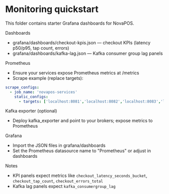 # Monitoring quickstart

This folder contains starter Grafana dashboards for NovaPOS.

Dashboards

- grafana/dashboards/checkout-kpis.json — checkout KPIs (latency p50/p95, tap count, errors)
- grafana/dashboards/kafka-lag.json — Kafka consumer group lag panels

Prometheus

- Ensure your services expose Prometheus metrics at /metrics
- Scrape example (replace targets):

```yaml
scrape_configs:
  - job_name: 'novapos-services'
    static_configs:
      - targets: ['localhost:8081','localhost:8082','localhost:8083','localhost:8084','localhost:8085','localhost:8086','localhost:8087','localhost:8088','localhost:8089']
```

Kafka exporter (optional)

- Deploy kafka_exporter and point to your brokers; expose metrics to Prometheus

Grafana

- Import the JSON files in grafana/dashboards
- Set the Prometheus datasource name to "Prometheus" or adjust in dashboards

Notes

- KPI panels expect metrics like `checkout_latency_seconds_bucket`, `checkout_tap_count`, `checkout_errors_total`
- Kafka lag panels expect `kafka_consumergroup_lag`
